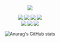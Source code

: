 <div align="center">
<img src="https://capsule-render.vercel.app/api?type=waving&color=2F80ED&height=200&section=header&text=Hello&fontSize=90&fontColor=fff" />

<!--
**GUWONYezi/GUWONYezi** is a ✨ _special_ ✨ repository because its `README.md` (this file) appears on your GitHub profile.

Here are some ideas to get you started:

- 🔭 I’m currently working on ...
- 🌱 I’m currently learning ...
- 👯 I’m looking to collaborate on ...
- 🤔 I’m looking for help with ...
- 💬 Ask me about ...
- 📫 How to reach me: ...
- 😄 Pronouns: ...
- ⚡ Fun fact: ...
-->

<img src="https://img.shields.io/badge/html5-E34F26?style=for-the-badge&logo=html5&logoColor=white"> <img src="https://img.shields.io/badge/css3-1572B6?style=for-the-badge&logo=css3&logoColor=white"> <img src="https://img.shields.io/badge/javascript-F7DF1E?style=for-the-badge&logo=javascript&logoColor=white"> <img src="https://img.shields.io/badge/mysql-4479A1?style=for-the-badge&logo=mysql&logoColor=white"><br>
<img src="https://img.shields.io/badge/amazonaws-FF9900?style=for-the-badge&logo=amazonaws&logoColor=white"> <img src="https://img.shields.io/badge/spring-6DB33F?style=for-the-badge&logo=spring&logoColor=white"> <img src="https://img.shields.io/badge/springboot-6DB33F?style=for-the-badge&logo=springboot&logoColor=white">

![Anurag's GitHub stats](https://github-readme-stats.vercel.app/api?username=GUWONYezi&show_icons=true&theme=default)

</div>
